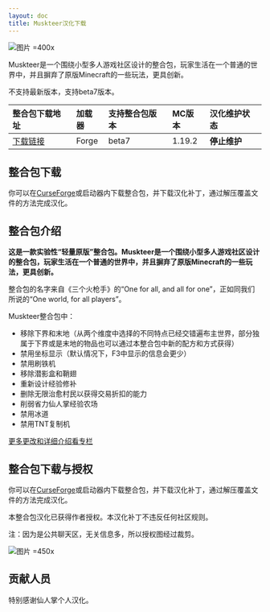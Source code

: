 ```yaml
---
layout: doc
title: Muskteer汉化下载
---
```


![图片 =400x](https://media.forgecdn.net/attachments/677/536/2023-05-31_10.png)

Muskteer是一个围绕小型多人游戏社区设计的整合包，玩家生活在一个普通的世界中，并且摒弃了原版Minecraft的一些玩法，更具创新。

不支持最新版本，支持beta7版本。

<DownloadLinks :methods="[
  { id: 'lanzou', text: '下载汉化', icon: '/imgs/svg/lanzou.svg', link: 'https://vmhanhuazu.lanzoui.com/s/Muskteer-vmct-cn' },
  { id: 'bilibili', text: '专栏介绍', icon: '/imgs/svg/bilibili.svg', link: 'https://www.bilibili.com/read/cv18890616/' },
  { id: 'lazy', text: '懒汉下载', icon: '/imgs/lazydl.png', link: 'https://vmhanhuazu.lanzoui.com/s/Muskteer-vmct-cn' }
]" />

| 整合包下载地址                                                      | 加载器 | 支持整合包版本 | MC版本 | 汉化维护状态 |
| :------------------------------------------------------------------ | :----- | :------------- | :----- | :----------- |
| [下载链接](https://www.curseforge.com/minecraft/modpacks/musketeer) | Forge  | beta7          | 1.19.2 | **停止维护** |

## 整合包下载

你可以在[CurseForge](https://www.curseforge.com/minecraft/modpacks/musketeer)或启动器内下载整合包，并下载汉化补丁，通过解压覆盖文件的方法完成汉化。

## 整合包介绍

**这是一款实验性“轻量原版”整合包。Muskteer是一个围绕小型多人游戏社区设计的整合包，玩家生活在一个普通的世界中，并且摒弃了原版Minecraft的一些玩法，更具创新。**

整合包的名字来自《三个火枪手》的“One for all, and all for one”，正如同我们所说的“One world, for all players”。

Muskteer整合包中：

- 移除下界和末地（从两个维度中选择的不同特点已经交错遍布主世界，部分独属于下界或是末地的物品也可以通过本整合包中新的配方和方式获得）
- 禁用坐标显示（默认情况下，F3中显示的信息会更少）
- 禁用刷铁机
- 移除潜影盒和鞘翅
- 重新设计经验修补
- 删除无限治愈村民以获得交易折扣的能力
- 削弱省力仙人掌经验农场
- 禁用冰道
- 禁用TNT复制机

[更多更改和详细介绍看专栏](https://www.bilibili.com/read/cv25168595/)

## 整合包下载与授权

你可以在[CurseForge](https://www.curseforge.com/minecraft/modpacks/musketeer/files)或启动器内下载整合包，并下载汉化补丁，通过解压覆盖文件的方法完成汉化。

本整合包汉化已获得作者授权。本汉化补丁不违反任何社区规则。

注：因为是公共聊天区，无关信息多，所以授权图经过裁剪。

![图片 =450x](/imgs/authorization/muskteer.jpg)

## 贡献人员

特别感谢仙人掌个人汉化。

<DocSupport />
